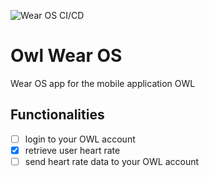 ![Wear OS CI/CD](https://github.com/MyWatcher/wearOsApp/actions/workflows/cicd.yml/badge.svg)

# Owl Wear OS

Wear OS app for the mobile application OWL

## Functionalities
- [ ] login to your OWL account
- [x] retrieve user heart rate
- [ ] send heart rate data to your OWL account
